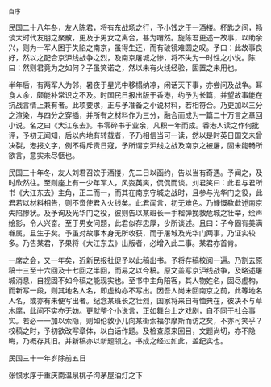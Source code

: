     自序 

   民国二十八年冬，友人陈君，将有东战场之行，予小饯之于一酒楼。杯匙之间，畅谈大时代友朋之聚散，更及于男女之离合，甚为喟然。旋陈君更述一故事，以助余兴，则为一军人困于失陷之南京，虽得生还，而有破镜难圆之叹。予曰：此故事良好，然以之配合京沪线战争之烈，及南京屠城之惨，将不失为一时性之小说。陈曰：然则君竟为之如何？子虽笑诺之，然以未有火线经验，固置之未用也。

   半年后，有两军人为邻，暑夜于星光中移榻纳凉，闲话天下事，亦尝问及战争。耳食人余，颇能补常识之不及。时国民日报出版于香港，约予为长篇，并望故事能在抗战言情上兼有者。此项要求，正与予准备之小说材料，若相符合。乃更加以三分之渲染，与四分之穿插，并所有之材料作为三分，融合而成为一篇二十万言之章回小说。名之曰《大江东去》。书零碎书于业余，凡积一年而成。香港人读之作何批评，予初无闻知，后以内地有转载者，予乃相信当可一读，然以是时英日国交未曾决裂，港报文字，例不得斥责日寇，予所谓京沪线之战及南京之被屠，固未能畅所欲言，意实未尽惬也。

   民国三十年冬，友人刘君召饮于酒搂，先二日以函约，告以当有奇遇。予闻之，及时欣然往。至则座上有一少年军人，风姿英爽，侃侃而谈。刘君笑曰：此君与君所书《大江东去》主角，正二而一，而其在南京守城之战时，且参与光华门之役，此君若以材料相告，则不啻使君入火线矣。此君闻言，初无难色。乃慷慨欷歔述南京失陷惨状。及予询及光华门之役，彼则告以某班长一手榴弹挽救危城之壮举，绘声绘影，令人兴奋。至于男女问题，此君似存忠厚，少所谈述。且曰：子今固有美满眷属，且生子矣。予虽对故事本身无所收获，而于屠城及光华门两事，乃证实较多。乃告某君，予果将《大江东去》出版者，必增入此二事。某君亦首肯。

   一席之会，又一年矣，近新民报社促予以此稿出书。予将存稿校阅一遍。乃割去原稿十三至十六回及十七回之半回，而易之以今稿。原文盖写京沪线战争，及略述屠城消息，自视固不如今稿之能现实也。至书中主角陪客，其人物姓名，固尽虚构，而新写一段，则其地名人名，即虚构亦不写出。因吾人尚未回南京之前，此等地名人名，或亦有未便写出者。纪念某班长之壮烈，国家将来自有恤典在，彼决不与草木腐，此间不实亦无妨。更就整个小说言，正如舞台上之戏剧，自不同于社会事实。若必一一加以索隐，则如伦敦小儿向某街索福尔摩斯而访之矣，不亦可笑乎？校稿之时，予初欲改写章体，以白话作题。及检查原来回目，文题尚切，亦不隐晦，乃概存其旧。并新稿亦以新题领之。书成之经过如此，盖纪实也。

   民国三十一年岁除前五日

   张恨水序于重庆南温泉桃子沟茅屋油灯之下

